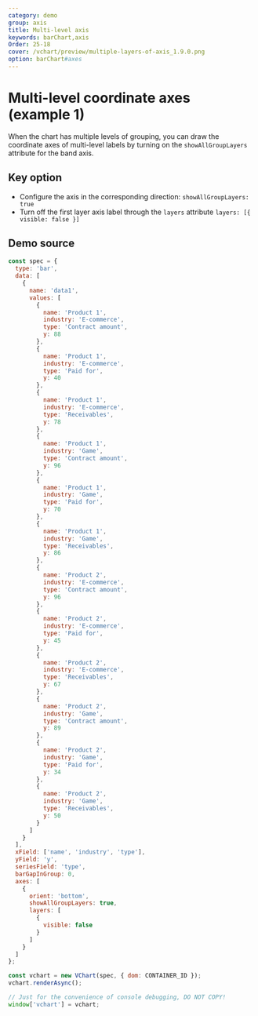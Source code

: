 ```yaml
---
category: demo
group: axis
title: Multi-level axis
keywords: barChart,axis
Order: 25-18
cover: /vchart/preview/multiple-layers-of-axis_1.9.0.png
option: barChart#axes
---
```


# Multi-level coordinate axes (example 1)

When the chart has multiple levels of grouping, you can draw the coordinate axes of multi-level labels by turning on the `showAllGroupLayers` attribute for the band axis.

## Key option

- Configure the axis in the corresponding direction: `showAllGroupLayers: true`
- Turn off the first layer axis label through the `layers` attribute `layers: [{ visible: false }]`

## Demo source

```javascript livedemo
const spec = {
  type: 'bar',
  data: [
    {
      name: 'data1',
      values: [
        {
          name: 'Product 1',
          industry: 'E-commerce',
          type: 'Contract amount',
          y: 88
        },
        {
          name: 'Product 1',
          industry: 'E-commerce',
          type: 'Paid for',
          y: 40
        },
        {
          name: 'Product 1',
          industry: 'E-commerce',
          type: 'Receivables',
          y: 78
        },
        {
          name: 'Product 1',
          industry: 'Game',
          type: 'Contract amount',
          y: 96
        },
        {
          name: 'Product 1',
          industry: 'Game',
          type: 'Paid for',
          y: 70
        },
        {
          name: 'Product 1',
          industry: 'Game',
          type: 'Receivables',
          y: 86
        },
        {
          name: 'Product 2',
          industry: 'E-commerce',
          type: 'Contract amount',
          y: 96
        },
        {
          name: 'Product 2',
          industry: 'E-commerce',
          type: 'Paid for',
          y: 45
        },
        {
          name: 'Product 2',
          industry: 'E-commerce',
          type: 'Receivables',
          y: 67
        },
        {
          name: 'Product 2',
          industry: 'Game',
          type: 'Contract amount',
          y: 89
        },
        {
          name: 'Product 2',
          industry: 'Game',
          type: 'Paid for',
          y: 34
        },
        {
          name: 'Product 2',
          industry: 'Game',
          type: 'Receivables',
          y: 50
        }
      ]
    }
  ],
  xField: ['name', 'industry', 'type'],
  yField: 'y',
  seriesField: 'type',
  barGapInGroup: 0,
  axes: [
    {
      orient: 'bottom',
      showAllGroupLayers: true,
      layers: [
        {
          visible: false
        }
      ]
    }
  ]
};

const vchart = new VChart(spec, { dom: CONTAINER_ID });
vchart.renderAsync();

// Just for the convenience of console debugging, DO NOT COPY!
window['vchart'] = vchart;
```
